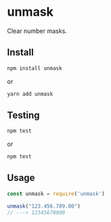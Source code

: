 # unmask

Clear number masks.

## Install

```sh
npm install unmask
```

or

```sh
yarn add unmask
```

## Testing

```sh
npm test
```

or

```sh
npm test
```

## Usage

```javascript
const unmask = require('unmask')

unmask("123.456.789.00")
// ---> 12345678900
```
